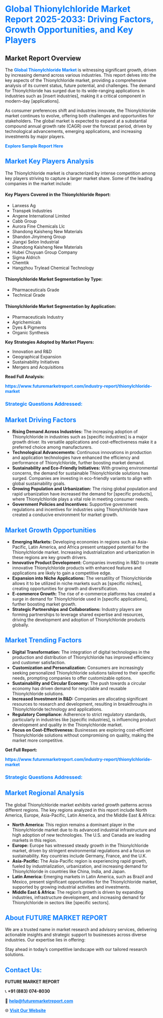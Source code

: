 <h1 style="color: #007BFF;">Global Thionylchloride Market Report 2025-2033: Driving Factors, Growth Opportunities, and Key Players</h1>

<section id="overview">
<h2>Market Report Overview</h2>
<p>The <a href="https://www.futuremarketreport.com/industry-report/thionylchloride-market" style="color: #007BFF; text-decoration: none;"><strong>Global Thionylchloride Market</strong></a> is witnessing significant growth, driven by increasing demand across various industries. This report delves into the key aspects of the Thionylchloride market, providing a comprehensive analysis of its current status, future potential, and challenges. The demand for Thionylchloride has surged due to its wide-ranging applications in industries such as [insert industries], making it a critical component in modern-day [applications].</p>
<p>As consumer preferences shift and industries innovate, the Thionylchloride market continues to evolve, offering both challenges and opportunities for stakeholders. The global market is expected to expand at a substantial compound annual growth rate (CAGR) over the forecast period, driven by technological advancements, emerging applications, and increasing investments by major players.</p>
</section>

<section id="overview">
<p><a href="https://www.futuremarketreport.com/request-sample/reportId=30522" style="color: #007BFF; text-decoration: none;"><strong>Explore Sample Report Here</strong></a></p>
</section>

<section id="key-players">
<h2 style="color: #007BFF;">Market Key Players Analysis</h2>
<p>The Thionylchloride market is characterized by intense competition among key players striving to capture a larger market share. Some of the leading companies in the market include:</p>
<h4>Key Players Covered in the Thionylchloride Report:</h4>
<ul><li>Lanxess Ag</li><li>Transpek Industries</li><li>Angene International Limited</li><li>Cabb Group</li><li>Aurora Fine Chemicals Llc</li><li>Shandong Kaisheng New Materials</li><li>Shandon Jinyimeng Group</li><li>Jiangxi Selon Industrial</li><li>Shandong Kaisheng New Materials</li><li>Hubei Chuyuan Group Company</li><li>Sigma Aldrich</li><li>Chemtik</li><li>Hangzhou Trylead Chemical Technology</li></ul>
<h4>Thionylchloride Market Segmentation by Type:</h4>
<ul><li>Pharmaceuticals Grade</li><li>Technical Grade</li></ul>

<h4>Thionylchloride Market Segmentation by Application:</h4>
<ul><li>Pharmaceuticals Industry</li><li>Agrichemicals</li><li>Dyes &amp; Pigments</li><li>Organic Synthesis</li></ul>
<p><strong>Key Strategies Adopted by Market Players:</strong></p>
<ul>
<li>Innovation and R&D</li>
<li>Geographical Expansion</li>
<li>Sustainability Initiatives</li>
<li>Mergers and Acquisitions</li>
</ul>
</section>

<section>
<p><strong>Read Full Analysis: </strong></p><a href="https://www.futuremarketreport.com/industry-report/thionylchloride-market" style="color: #007BFF; text-decoration: none;"><strong>https://www.futuremarketreport.com/industry-report/thionylchloride-market</strong></a>
<h3 style="color: #007BFF;">Strategic Questions Addressed:</h3>
</section>

<section id="driving-factors">
<h2 style="color: #007BFF;">Market Driving Factors</h2>
<ul>
<li><strong>Rising Demand Across Industries:</strong> The increasing adoption of Thionylchloride in industries such as [specific industries] is a major growth driver. Its versatile applications and cost-effectiveness make it a preferred choice among manufacturers.</li>
<li><strong>Technological Advancements:</strong> Continuous innovations in production and application technologies have enhanced the efficiency and performance of Thionylchloride, further boosting market demand.</li>
<li><strong>Sustainability and Eco-Friendly Initiatives:</strong> With growing environmental concerns, the demand for sustainable Thionylchloride solutions has surged. Companies are investing in eco-friendly variants to align with global sustainability goals.</li>
<li><strong>Growing Population and Urbanization:</strong> The rising global population and rapid urbanization have increased the demand for [specific products], where Thionylchloride plays a vital role in meeting consumer needs.</li>
<li><strong>Government Policies and Incentives:</strong> Supportive government regulations and incentives for industries using Thionylchloride have created a conducive environment for market growth.</li>
</ul>
</section>

<section id="growth-opportunities">
<h2 style="color: #007BFF;">Market Growth Opportunities</h2>
<ul>
<li><strong>Emerging Markets:</strong> Developing economies in regions such as Asia-Pacific, Latin America, and Africa present untapped potential for the Thionylchloride market. Increasing industrialization and urbanization in these regions are key growth drivers.</li>
<li><strong>Innovative Product Development:</strong> Companies investing in R&D to create innovative Thionylchloride products with enhanced features and applications are likely to gain a competitive edge.</li>
<li><strong>Expansion into Niche Applications:</strong> The versatility of Thionylchloride allows it to be utilized in niche markets such as [specific niches], creating opportunities for growth and diversification.</li>
<li><strong>E-commerce Growth:</strong> The rise of e-commerce platforms has created a surge in demand for Thionylchloride used in [specific applications], further boosting market growth.</li>
<li><strong>Strategic Partnerships and Collaborations:</strong> Industry players are forming partnerships to leverage shared expertise and resources, driving the development and adoption of Thionylchloride products globally.</li>
</ul>
</section>

<section id="trending-factors">
<h2 style="color: #007BFF;">Market Trending Factors</h2>
<ul>
<li><strong>Digital Transformation:</strong> The integration of digital technologies in the production and distribution of Thionylchloride has improved efficiency and customer satisfaction.</li>
<li><strong>Customization and Personalization:</strong> Consumers are increasingly seeking personalized Thionylchloride solutions tailored to their specific needs, prompting companies to offer customizable options.</li>
<li><strong>Sustainability and Circular Economy:</strong> The push towards a circular economy has driven demand for recyclable and reusable Thionylchloride solutions.</li>
<li><strong>Increased Investment in R&D:</strong> Companies are allocating significant resources to research and development, resulting in breakthroughs in Thionylchloride technology and applications.</li>
<li><strong>Regulatory Compliance:</strong> Adherence to strict regulatory standards, particularly in industries like [specific industries], is influencing product development and quality in the Thionylchloride market.</li>
<li><strong>Focus on Cost-Effectiveness:</strong> Businesses are exploring cost-efficient Thionylchloride solutions without compromising on quality, making the market more competitive.</li>
</ul>
</section>

<section>
<p><strong>Get Full Report: </strong></p><a href="https://www.futuremarketreport.com/industry-report/thionylchloride-market" style="color: #007BFF; text-decoration: none;"><strong>https://www.futuremarketreport.com/industry-report/thionylchloride-market</strong></a>
<h3 style="color: #007BFF;">Strategic Questions Addressed:</h3>
</section>


<section id="regional-analysis">
<h2 style="color: #007BFF;">Market Regional Analysis</h2>
<p>The global Thionylchloride market exhibits varied growth patterns across different regions. The key regions analyzed in this report include North America, Europe, Asia-Pacific, Latin America, and the Middle East & Africa:</p>
<ul>
<li><strong>North America:</strong> This region remains a dominant player in the Thionylchloride market due to its advanced industrial infrastructure and high adoption of new technologies. The U.S. and Canada are leading markets in this region.</li>
<li><strong>Europe:</strong> Europe has witnessed steady growth in the Thionylchloride market, driven by stringent environmental regulations and a focus on sustainability. Key countries include Germany, France, and the U.K.</li>
<li><strong>Asia-Pacific:</strong> The Asia-Pacific region is experiencing rapid growth, fueled by industrialization, urbanization, and increasing demand for Thionylchloride in countries like China, India, and Japan.</li>
<li><strong>Latin America:</strong> Emerging markets in Latin America, such as Brazil and Mexico, present significant opportunities for the Thionylchloride market, supported by growing industrial activities and investments.</li>
<li><strong>Middle East & Africa:</strong> The region’s growth is driven by expanding industries, infrastructure development, and increasing demand for Thionylchloride in sectors like [specific sectors].</li>
</ul>
</section>

<footer>
<h2 style="color: #007BFF;">About FUTURE MARKET REPORT</h2>
<p>We are a trusted name in market research and advisory services, delivering actionable insights and strategic support to businesses across diverse industries. Our expertise lies in offering:</p>

<p>Stay ahead in today’s competitive landscape with our tailored research solutions.</p>

<h2 style="color: #007BFF;">Contact Us:</h2>
<p><strong>FUTURE MARKET REPORT</strong></p>
<p>📞 <strong>+91 (883) 074-8030</strong></p>
<p>📧 <strong><a href="mailto:help@futuremarketreport.com" style="color: #007BFF;">help@futuremarketreport.com</a></strong></p>
<p>🌐 <strong><a href="https://www.futuremarketreport.com/" style="color: #007BFF;">Visit Our Website</a></strong></p>
</footer>